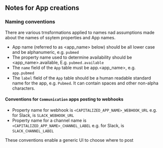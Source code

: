 ## Notes for App creations

### Naming conventions

There are various trnsformations applied to names nad assumptions made about the names of ssytem properties 
and App names.

* App name (referred to as <app_name> below) should be all lower case and be alphanumeric, e.g.  `pubmed` 
* The property name used to determine availability should be <app_name>.available, E.g. `pubmed.available`
* The `name` field of the `App` table must be app.<app_name>, e.g. `app.pubmed`
* The `label` field of the `App` table should be a human readable standard name for the app, e.g. `Pubmed`.
      It can contain spaces and other non-alpha characters.

#### Conventions for `Communication` apps posting to webhooks

* Property name for webhook is `<CAPITALIZED_APP_NAME>_WEBHOOK_URL` e.g. for Slack, is `SLACK_WEBHOOK_URL`
* Property name for a channel name is `<CAPITALIZED_APP_NAME>_CHANNEL_LABEL` e.g. for Slack, is `SLACK_CHANNEL_LABEL`

These conventions enable a generic UI to choose where to post 